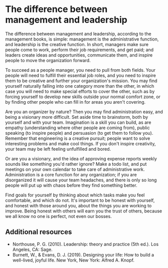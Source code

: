 # The difference between management and leadership

The difference between management and leadership, according to the management books, is simple:
management is the administrative function, and leadership is the creative function. In short,
managers make sure people come to work, perform their job requirements, and get paid; and
leaders create ideas and opportunities, communicate them, and inspire people to move the
organization forward.

To succeed as a people manager, you need to pull from both fields. Your people will need to
fulfill their essential job roles, and you need to inspire them to be creative and further
your organization's mission.  You may find yourself naturally falling
into one category more than the other, in which case you will need to make special efforts
to cover the other, such as by forcing yourself to develop new skills outside your normal
comfort zone, or by finding other people who can fill in for areas you aren't covering.

Are you an organizer by nature? Then you may find administration easy, and being a visionary
more difficult. Set aside time to brainstorm, both by yourself and with your team. Imagination
is a skill you can build, as are empathy (understanding where other people are coming from), 
public speaking (to inspire people) and persuasion (to get them to follow you). 
Remember that engineering is a creative pursuit; people want to solve
interesting problems and make cool things. If you don't inspire creativity, your team may be
left feeling unfulfilled and bored.

Or are you a visionary, and the idea of approving expense reports weekly sounds like something
you'd rather ignore? Make a todo list, and put meetings on your own calendar to take care of
administrative work. Administration is a core function for any organization; if you are
disorganized it will cause your team headaches, and there is only so long people will
put up with chaos before they find something better.

Find goals for yourself by thinking about which tasks make you feel comfortable, and which do
not. It's important to be honest with yourself, and honest with those around you, about the
things you are working to improve. Being honest with others will earn you the trust of others,
because we all know no one is perfect, not even our bosses.

## Additional resources

* Northouse, P. G. (2010). Leadership: theory and practice (5th ed.). Los Angeles, CA: Sage.
* Burnett, W., & Evans, D. J. (2019). Designing your life: How to build a well-lived, joyful life. New York, New York: Alfred A. Knopf.
